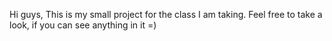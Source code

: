Hi guys,
This is my small project for the class I am taking. Feel free to take a look, if you can see anything in it =)
